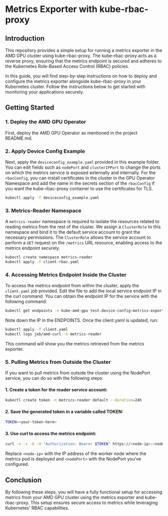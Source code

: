 # Metrics Exporter with kube-rbac-proxy

## Introduction

This repository provides a simple setup for running a metrics exporter in the AMD GPU cluster using kube-rbac-proxy. The kube-rbac-proxy acts as a reverse proxy, ensuring that the metrics endpoint is secured and adheres to the Kubernetes Role-Based Access Control (RBAC) policies.

In this guide, you will find step-by-step instructions on how to deploy and configure the metrics exporter alongside kube-rbac-proxy in your Kubernetes cluster. Follow the instructions below to get started with monitoring your applications securely.

## Getting Started

### 1. Deploy the AMD GPU Operator

First, deploy the AMD GPU Operator as mentioned in the project README.md.

### 2. Apply Device Config Example

Next, apply the `deviceconfig_example.yaml` provided in this example folder. You can edit fields such as `nodePort` and `clusterIPPort` to change the ports on which the metrics service is exposed externally and internally. For the `rbacConfig`, you can install certificates in the cluster in the GPU Operator Namespace and add the name in the secrets section of the `rbacConfig` if you want the kube-rbac-proxy container to use the certificates for TLS.

```bash
kubectl apply -f deviceconfig_example.yaml
```

### 3. Metrics-Reader Namespace

A `metrics-reader` namespace is required to isolate the resources related to reading metrics from the rest of the cluster. We assign a `ClusterRole` to this namespace and bind it to the default service account to grant the necessary permissions. The `ClusterRole` allows the service account to perform a `GET` request on the `/metrics` URL resource, enabling access to the metrics endpoint securely.

```bash
kubectl create namespace metrics-reader
kubectl apply -f client-rbac.yaml
```

### 4. Accessing Metrics Endpoint Inside the Cluster

To access the metrics endpoint from within the cluster, apply the `client.yaml` job provided. Edit the file to add the local service endpoint IP in the curl command. You can obtain the endpoint IP for the service with the following command:

```bash
kubectl get endpoints -n kube-amd-gpu test-device-config-metrics-exporter
```

Note down the IP in the ENDPOINTS. Once the client.yaml is updated, run:

```bash
kubectl apply -f client.yaml
kubectl logs job/amd-curl -n metrics-reader
```

This command will show you the metrics retrieved from the metrics exporter.

### 5. Pulling Metrics from Outside the Cluster

If you want to pull metrics from outside the cluster using the NodePort service, you can do so with the following steps:

#### 1. Create a token for the reader service account:

```bash
kubectl create token -n metrics-reader default --duration=24h
```

#### 2. Save the generated token in a variable called TOKEN:

```bash
TOKEN=<your-token-here>
```

#### 3. Use curl to access the metrics endpoint:

```bash
curl -v -s -k -H "Authorization: Bearer $TOKEN" https://<node-ip>:<nodePort>/metrics
```

Replace `<node-ip>` with the IP address of the worker node where the metrics pod is deployed and `<nodePort>` with the NodePort you've configured.

## Conclusion

By following these steps, you will have a fully functional setup for accessing metrics from your AMD GPU cluster using the metrics exporter and kube-rbac-proxy. This setup ensures secure access to metrics while leveraging Kubernetes' RBAC capabilities.
